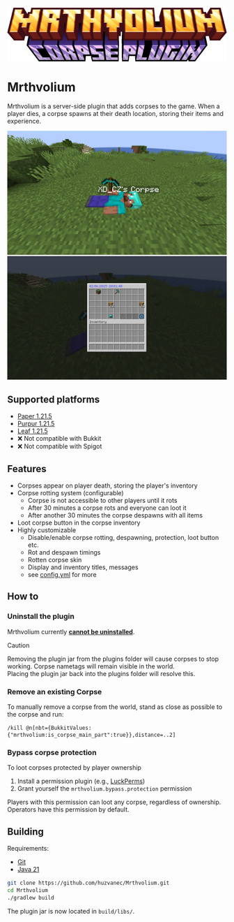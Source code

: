![MRTHVOLIUM](branding/title.png)

# Mrthvolium

Mrthvolium is a server-side plugin that adds corpses to the game. When a player dies, a corpse
spawns at their death location, storing their items and experience.

![corpse](branding/corpse.png)
![inventory](branding/inventory.png)

## Supported platforms

- [Paper 1.21.5](https://papermc.io)
- [Purpur 1.21.5](https://purpurmc.org)
- [Leaf 1.21.5](https://www.leafmc.one/)
- ❌ Not compatible with Bukkit
- ❌ Not compatible with Spigot

## Features

- Corpses appear on player death, storing the player's inventory
- Corpse rotting system (configurable)
    - Corpse is not accessible to other players until it rots
    - After 30 minutes a corpse rots and everyone can loot it
    - After another 30 minutes the corpse despawns with all items
- Loot corpse button in the corpse inventory
- Highly customizable
    - Disable/enable corpse rotting, despawning, protection, loot button etc.
    - Rot and despawn timings
    - Rotten corpse skin
    - Display and inventory titles, messages
    - see [config.yml](src/main/resources/config.yml) for more

## How to

### Uninstall the plugin

Mrthvolium currently <ins>**cannot be uninstalled**</ins>.
> [!CAUTION]
> Removing the plugin jar from the plugins folder will cause corpses to stop working.
> Corpse nametags will remain visible in the world.  
> Placing the plugin jar back into the plugins folder will resolve this.

### Remove an existing Corpse

To manually remove a corpse from the world, stand as close as possible to the corpse and run:

```
/kill @n[nbt={BukkitValues:{"mrthvolium:is_corpse_main_part":true}},distance=..2]
```

### Bypass corpse protection

To loot corpses protected by player ownership

1. Install a permission plugin (e.g., [LuckPerms](https://luckperms.net/))
2. Grant yourself the `mrthvolium.bypass.protection` permission

Players with this permission can loot any corpse, regardless of ownership.  
Operators have this permission by default.

## Building

Requirements:

- [Git](https://git-scm.com/downloads)
- [Java 21](https://www.oracle.com/java/technologies/downloads/#java21)

```bash
git clone https://github.com/huzvanec/Mrthvolium.git
cd Mrthvolium
./gradlew build
```

The plugin jar is now located in `build/libs/`.